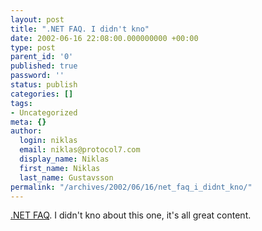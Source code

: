 ```yaml
---
layout: post
title: ".NET FAQ. I didn't kno"
date: 2002-06-16 22:08:00.000000000 +00:00
type: post
parent_id: '0'
published: true
password: ''
status: publish
categories: []
tags:
- Uncategorized
meta: {}
author:
  login: niklas
  email: niklas@protocol7.com
  display_name: Niklas
  first_name: Niklas
  last_name: Gustavsson
permalink: "/archives/2002/06/16/net_faq_i_didnt_kno/"
---
```

[.NET FAQ](http://www.eponymous.eclipse.co.uk/dotnetfaq.htm). I didn't kno about this one, it's all great content.


